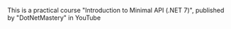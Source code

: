 This is a practical course "Introduction to Minimal API (.NET 7)", published by "DotNetMastery" in YouTube 
